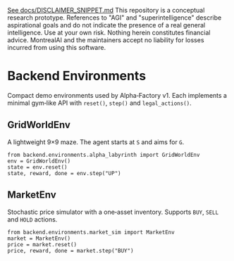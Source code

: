 [See docs/DISCLAIMER_SNIPPET.md](../../../docs/DISCLAIMER_SNIPPET.md)
This repository is a conceptual research prototype. References to "AGI" and "superintelligence" describe aspirational goals and do not indicate the presence of a real general intelligence. Use at your own risk. Nothing herein constitutes financial advice. MontrealAI and the maintainers accept no liability for losses incurred from using this software.

# Backend Environments

Compact demo environments used by Alpha‑Factory v1.  Each implements a minimal gym‑like API with `reset()`, `step()` and `legal_actions()`.

## GridWorldEnv
A lightweight 9×9 maze.  The agent starts at `S` and aims for `G`.

```
from backend.environments.alpha_labyrinth import GridWorldEnv
env = GridWorldEnv()
state = env.reset()
state, reward, done = env.step("UP")
```

## MarketEnv
Stochastic price simulator with a one‑asset inventory.  Supports `BUY`, `SELL` and `HOLD` actions.

```
from backend.environments.market_sim import MarketEnv
market = MarketEnv()
price = market.reset()
price, reward, done = market.step("BUY")
```
